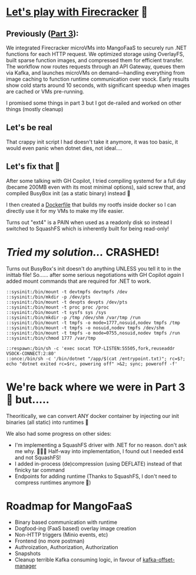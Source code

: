 # [Let's play with Firecracker](https://github.com/aarani/MangoFaaS) 🧨

## Previously ([Part 3](https://github.com/aarani/aarani/blob/master/boring/firecracker-experiments-03.md)):
We integrated Firecracker microVMs into MangoFaaS to securely run .NET functions for each HTTP request. We optimized storage using OverlayFS, built sparse function images, and compressed them for efficient transfer. The workflow now routes requests through an API Gateway, queues them via Kafka, and launches microVMs on demand—handling everything from image caching to function runtime communication over vsock. Early results show cold starts around 10 seconds, with significant speedup when images are cached or VMs pre-running.

I promised some things in part 3 but I got de-railed and worked on other things (mostly cleanup)

## Let's be real

That crappy init script I had doesn't take it anymore, it was too basic, it would even panic when dotnet dies, not ideal....

## Let's fix that 🧵

After some talking with GH Copilot, I tried compiling systemd for a full day (became 200MB even with its most minimal options), said screw that, and compiled BusyBox init (as a static binary) instead 🤪

I then created a [Dockerfile](https://github.com/aarani/rootfs-generation/blob/main/dotnet/Dockerfile) that builds my rootfs inside docker so I can directly use it for my VMs to make my life easier. 

Turns out "ext4" is a PAIN when used as a readonly disk so instead I switched to SquashFS which is inherently built for being read-only!

# *Tried my solution...* CRASHED!

Turns out BusyBox's init doesn't do anything UNLESS you tell it to in the inittab file! So...... after some serious negotiations with GH Copilot *again* I added mount commands that are required for .NET to work.


```
::sysinit:/bin/mount -t devtmpfs devtmpfs /dev
::sysinit:/bin/mkdir -p /dev/pts
::sysinit:/bin/mount -t devpts devpts /dev/pts
::sysinit:/bin/mount -t proc proc /proc
::sysinit:/bin/mount -t sysfs sys /sys
::sysinit:/bin/mkdir -p /tmp /dev/shm /var/tmp /run
::sysinit:/bin/mount -t tmpfs -o mode=1777,nosuid,nodev tmpfs /tmp
::sysinit:/bin/mount -t tmpfs -o nosuid,nodev tmpfs /dev/shm
::sysinit:/bin/mount -t tmpfs -o mode=0755,nosuid,nodev tmpfs /run
::sysinit:/bin/chmod 1777 /var/tmp

::respawn:/bin/sh -c 'exec socat TCP-LISTEN:55505,fork,reuseaddr VSOCK-CONNECT:2:80'
::once:/bin/sh -c '/bin/dotnet "/app/$(cat /entrypoint.txt)"; rc=$?; echo "dotnet exited rc=$rc, powering off" >&2; sync; poweroff -f'
```

# We're back where we were in Part 3 🤣 but.....

Theoritically, we can convert ANY docker container by injecting our init binaries (all static) into runtimes 🕺

We also had some progress on other sides:
- I'm implementing a SquashFS driver with .NET for no reason. don't ask me why. 🤦🏼‍♂️  Half-way into implementation, I found out I needed ext4 and not SquashFS!
- I added in-process (de)compression (using DEFLATE) instead of that finicky tar command
- Endpoints for adding runtime (Thanks to SquashFS, I don't need to compress runtimes anymore 🕺)

# Roadmap for MangoFaaS
- Binary based communication with runtime
- Dogfood-ing (FaaS based) overlay image creation
- Non-HTTP triggers (Minio events, etc)
- Frontend (no more postman)
- Authroization, Authorization, Authorization 
- Snapshots
- Cleanup terrible Kafka consuming logic, in favour of [kafka-offset-manager](https://github.com/tautvydasversockas/kafka-offset-manager)
